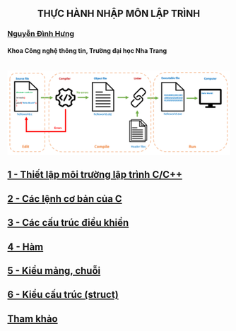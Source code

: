 <h2 align="center"> 
THỰC HÀNH NHẬP MÔN LẬP TRÌNH
</h2>

### [Nguyễn Đình Hưng](https://nd-hung.github.io/)
#### Khoa Công nghệ thông tin, Trường đại học Nha Trang </h3>
<br>
<img src="01-environment-setup/figs/c-programming-pipeline.PNG"/>
<br>

## [1 - Thiết lập môi trường lập trình C/C++](01-environment-setup) 
## [2 - Các lệnh cơ bản của C](02-basic) 
## [3 - Các cấu trúc điều khiển](03-control-structures) 
## [4 - Hàm ](04-functions) 
## [5 - Kiểu mảng, chuỗi](05-arrays-strings) 
## [6 - Kiểu cấu trúc (struct)](06-struct) 

## [Tham khảo](references.md)
